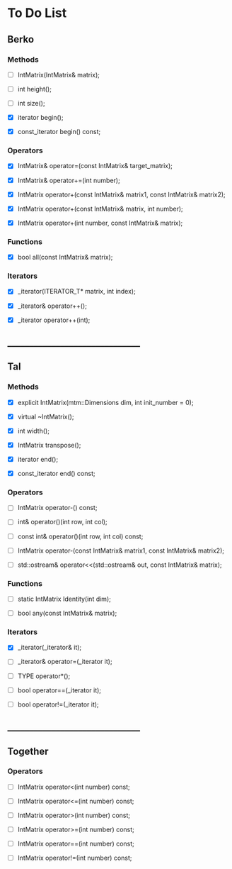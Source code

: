# To Do List
## Berko
### Methods
- [ ] IntMatrix(IntMatrix& matrix);

- [ ] int height();

- [ ] int size();

- [x] iterator begin();

- [x] const_iterator begin() const;



### Operators
- [x] IntMatrix& operator=(const IntMatrix& target_matrix);

- [x] IntMatrix& operator+=(int number);

- [x] IntMatrix operator+(const IntMatrix& matrix1, const IntMatrix& matrix2);

- [x] IntMatrix operator+(const IntMatrix& matrix, int number);

- [x] IntMatrix operator+(int number, const IntMatrix& matrix);


### Functions
- [x] bool all(const IntMatrix& matrix);


### Iterators
- [x] _iterator(ITERATOR_T* matrix, int index);

- [x] _iterator& operator++();

- [x] _iterator operator++(int);





## ______________________________
## Tal
### Methods
- [x] explicit IntMatrix(mtm::Dimensions dim, int init_number = 0);

- [x] virtual ~IntMatrix();

- [x] int width();

- [x] IntMatrix transpose();

- [x] iterator end();

- [x] const_iterator end() const;



### Operators
- [ ] IntMatrix operator-() const;

- [ ] int& operator()(int row, int col);

- [ ] const int& operator()(int row, int col) const;

- [ ] IntMatrix operator-(const IntMatrix& matrix1, const IntMatrix& matrix2);

- [ ] std::ostream& operator<<(std::ostream& out, const IntMatrix& matrix);


### Functions
- [ ] static IntMatrix Identity(int dim);

- [ ] bool any(const IntMatrix& matrix);


### Iterators
- [x] _iterator(_iterator& it);

- [ ] _iterator& operator=(_iterator it);

- [ ] TYPE operator*();

- [ ] bool operator==(_iterator it);

- [ ] bool operator!=(_iterator it);


## ______________________________
## Together
### Operators
- [ ] IntMatrix operator<(int number) const;

- [ ] IntMatrix operator<=(int number) const;

- [ ] IntMatrix operator>(int number) const;

- [ ] IntMatrix operator>=(int number) const;

- [ ] IntMatrix operator==(int number) const;

- [ ] IntMatrix operator!=(int number) const;

